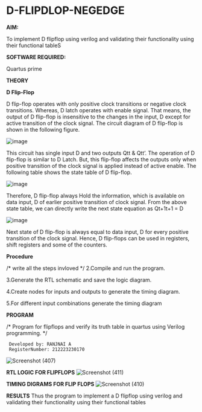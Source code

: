 # D-FLIPDLOP-NEGEDGE

**AIM:**

To implement  D flipflop using verilog and validating their functionality using their functional tableS

**SOFTWARE REQUIRED:**

Quartus prime

**THEORY**

**D Flip-Flop**

D flip-flop operates with only positive clock transitions or negative clock transitions. Whereas, D latch operates with enable signal. That means, the output of D flip-flop is insensitive to the changes in the input, D except for active transition of the clock signal. The circuit diagram of D flip-flop is shown in the following figure.

![image](https://github.com/naavaneetha/D-FLIPDLOP-NEGEDGE/assets/154305477/48c81fe8-bc3f-40e7-95e2-519fc155ad51)

This circuit has single input D and two outputs Qtt & Qtt’. The operation of D flip-flop is similar to D Latch. But, this flip-flop affects the outputs only when positive transition of the clock signal is applied instead of active enable. The following table shows the state table of D flip-flop.

![image](https://github.com/naavaneetha/D-FLIPDLOP-NEGEDGE/assets/154305477/e5f3fda7-68ec-4a3a-a0a4-cf6f9cc4ab55)

Therefore, D flip-flop always Hold the information, which is available on data input, D of earlier positive transition of clock signal. From the above state table, we can directly write the next state equation as Qt+1t+1 = D

![image](https://github.com/naavaneetha/D-FLIPDLOP-NEGEDGE/assets/154305477/8592c0d8-2917-4142-91b9-d6c30dd891d2)

Next state of D flip-flop is always equal to data input, D for every positive transition of the clock signal. Hence, D flip-flops can be used in registers, shift registers and some of the counters.

**Procedure**

/* write all the steps invloved */
2.Compile and run the program.

3.Generate the RTL schematic and save the logic diagram.

4.Create nodes for inputs and outputs to generate the timing diagram.

5.For different input combinations generate the timing diagram 

**PROGRAM**

/* Program for flipflops and verify its truth table in quartus using Verilog programming.
*/
```
 Developed by: RANJNAI A
 RegisterNumber: 212223230170
```
![Screenshot (407)](https://github.com/user-attachments/assets/e717eba8-a86a-4e62-b896-4138875dede9)


**RTL LOGIC FOR FLIPFLOPS**
![Screenshot (411)](https://github.com/user-attachments/assets/b60d4a17-acf7-4320-8a11-b99b26fd621c)


**TIMING DIGRAMS FOR FLIP FLOPS**
![Screenshot (410)](https://github.com/user-attachments/assets/f6a067b2-78b0-42db-bdb9-b72f4c2c336b)


**RESULTS**
 Thus the program to implement a D flipflop using verilog and validating their functionality using their functional tables
